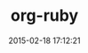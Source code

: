 ---
layout: post
title:  "org-ruby"
repo:   "wallyqs/org-ruby"
date:   2015-02-18 17:12:21
gemurl: https://github.com/wallyqs/org-ruby
---